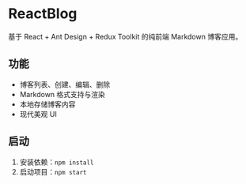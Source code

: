# ReactBlog

基于 React + Ant Design + Redux Toolkit 的纯前端 Markdown 博客应用。

## 功能
- 博客列表、创建、编辑、删除
- Markdown 格式支持与渲染
- 本地存储博客内容
- 现代美观 UI

## 启动
1. 安装依赖：`npm install`
2. 启动项目：`npm start`
